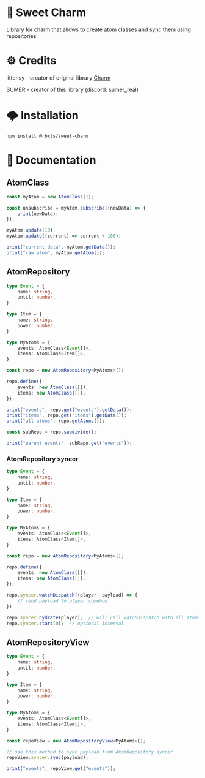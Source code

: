 # 🌸 Sweet Charm

Library for charm that allows to create atom classes and sync them using repositories

# ⚙️ Credits
littensy - creator of original library [Charm](https://github.com/littensy/charm)

SUMER - creator of this library (discord: sumer_real)

# 🌩 Installation
``npm install @rbxts/sweet-charm``

# 📖 Documentation

## AtomClass

```ts
const myAtom = new AtomClass(1);

const unsubscribe = myAtom.subscribe((newData) => {
	print(newData);
});

myAtom.update(10);
myAtom.update((current) => current + 100);

print("current data", myAtom.getData());
print("raw atom", myAtom.getAtom());
```

## AtomRepository

```ts
type Event = {
	name: string,
	until: number,
}

type Item = {
	name: string,
	power: number,
}

type MyAtoms = {
	events: AtomClass<Event[]>,
	items: AtomClass<Item[]>,
}

const repo = new AtomRepository<MyAtoms>();

repo.define({
	events: new AtomClass([]),
	items: new AtomClass([]),
});

print("events", repo.get("events").getData());
print("items", repo.get("items").getData());
print("all atoms", repo.getAtoms());

const subRepo = repo.subdivide();

print("parent events", subRepo.get("events"));
```

### AtomRepository syncer

```ts
type Event = {
	name: string,
	until: number,
}

type Item = {
	name: string,
	power: number,
}

type MyAtoms = {
	events: AtomClass<Event[]>,
	items: AtomClass<Item[]>,
}

const repo = new AtomRepository<MyAtoms>();

repo.define({
	events: new AtomClass([]),
	items: new AtomClass([]),
});

repo.syncer.watchDispatch((player, payload) => {
	// send payload to player somehow
})

repo.syncer.hydrate(player);  // will call watchDispatch with all atoms
repo.syncer.start(0);  // optional interval 
```

## AtomRepositoryView

```ts
type Event = {
	name: string,
	until: number,
}

type Item = {
	name: string,
	power: number,
}

type MyAtoms = {
	events: AtomClass<Event[]>,
	items: AtomClass<Item[]>,
}

const repoView = new AtomRepositoryView<MyAtoms>();

// use this method to sync payload from AtomRepository syncer
repoView.syncer.sync(payload);

print("events", repoView.get("events"));
```
